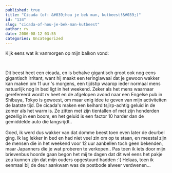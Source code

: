 ```yaml
---
published: true
title: "Cicada (of: &#039;hou je bek man, kutbeest!&#039;)"
id: "134"
slug: "cicada-of-hou-je-bek-man-kutbeest"
author: rv
date: 2006-08-12 03:55
categories: Uncategorized
---
```

Kijk eens wat ik vanmorgen op mijn balkon vond:<br /><br /><a href="https://photos1.blogger.com/blogger/5743/1473/1600/BigBug.jpg"><img style="display:block;text-align:center;cursor:pointer;margin:0 auto 10px;" src="https://photos1.blogger.com/blogger/5743/1473/400/BigBug.jpg" alt="" border="0" /></a><br />Dit beest heet een cicada, en is behalve gigantisch groot ook nog eens gigantisch irritant, want hij maakt een teringlawaai dat je gewoon wakker kan maken om 11 uur 's morgens, een tijdstip waarop ieder normaal mens natuurlijk nog in bed ligt in het weekend. Zeker als het mens waarnaar gerefereerd wordt rv heet en de afgelopen avond naar een Engelse pub in Shibuya, Tokyo is geweest, om maar enig idee te geven van mijn activiteiten de laatste tijd. De cicada's maken een keihard tsjirp-achtig geluid in de zomer als het warm is. Ze zitten met zijn tientallen of met zijn honderden gezellig in een boom, en het geluid is een factor 10 harder dan de gemiddelde auto die langsrijdt..<br /><br />Goed, ik werd dus wakker van dat domme beest toen even later de deurbel ging. Ik lag lekker in bed en had niet veel zin om op te staan, en meestal zijn de mensen die in het weekend voor 12 uur aanbellen toch geen bekenden, maar Japanners die je wat proberen te verkopen.. Pas toen ik iets door mijn brievenbus hoorde gaan begon het mij te dagen dat dit wel eens het pakje zou kunnen zijn dat mijn ouders opgestuurd hadden :'( Helaas, toen ik eenmaal bij de deur aankwam was de postbode alweer verdwenen...